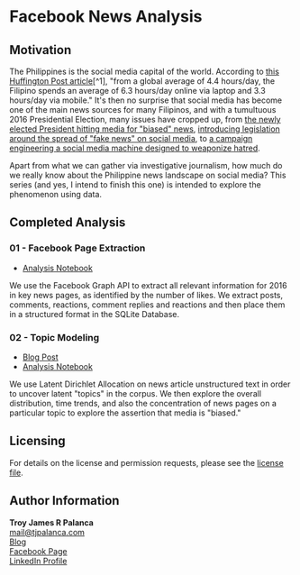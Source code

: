 # Facebook News Analysis

## Motivation

The Philippines is the social media capital of the world. According to [this Huffington Post article](http://www.huffingtonpost.com/jonha-revesencio/philippines-a-digital-lif_1_b_7199924.html)[^1], "from a global average of 4.4 hours/day, the Filipino spends an average of 6.3 hours/day online via laptop and 3.3 hours/day via mobile." It's then no surprise that social media has become one of the main news sources for many Filipinos, and with a tumultuous 2016 Presidential Election, many issues have cropped up, from [the newly elected President hitting media for "biased" news](http://newsinfo.inquirer.net/784772/duterte-hits-media-for-sensationalism-bias), [introducing legislation around the spread of "fake news" on social media](http://www.philstar.com/headlines/2017/01/19/1664130/pangilinan-wants-facebook-penalized-over-fake-news), to [a campaign engineering a social media machine designed to weaponize hatred](http://www.bbc.com/news/blogs-trending-38173842).

Apart from what we can gather via investigative journalism, how much do we really know about the Philippine news landscape on social media? This series (and yes, I intend to finish this one) is intended to explore the phenomenon using data.

## Completed Analysis

### 01 - Facebook Page Extraction

* [Analysis Notebook](http://www.tjpalanca.com/static/20170207-fb-scraping.html)

We use the Facebook Graph API to extract all relevant information for 2016 in key news pages, as identified by the number of likes. We extract posts, comments, reactions, comment replies and reactions and then place them in a structured format in the SQLite Database.

### 02 - Topic Modeling

* [Blog Post](http://www.tjpalanca.com/2017/03/facebook-news-topic-modeling.html)
* [Analysis Notebook](http://www.tjpalanca.com/static/20170308-fb-topic-modeling.html)

We use Latent Dirichlet Allocation on news article unstructured text in order to uncover latent "topics" in the corpus. We then explore the overall distribution, time trends, and also the concentration of news pages on a particular topic to explore the assertion that media is "biased."

## Licensing

For details on the license and permission requests, please see the [license file](https://github.com/tjpalanca/facebook-news-analysis/blob/master/LICENSE.md).

## Author Information

**Troy James R Palanca**  
mail@tjpalanca.com  
[Blog](http://www.tjpalanca.com)  
[Facebook Page](http://www.facebook.com/tjpalanca.blog)  
[LinkedIn Profile](http://ph.linkedin.com/in/tjpalanca)   